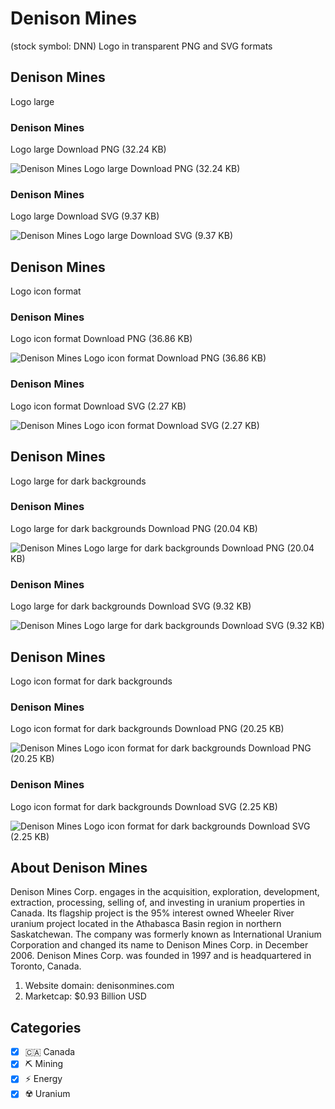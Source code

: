 # Denison Mines
 (stock symbol: DNN) Logo in transparent PNG and SVG formats

## Denison Mines
 Logo large

### Denison Mines
 Logo large Download PNG (32.24 KB)

![Denison Mines
 Logo large Download PNG (32.24 KB)](/img/orig/DNN_BIG-5060d963.png)

### Denison Mines
 Logo large Download SVG (9.37 KB)

![Denison Mines
 Logo large Download SVG (9.37 KB)](/img/orig/DNN_BIG-0c0d9726.svg)

## Denison Mines
 Logo icon format

### Denison Mines
 Logo icon format Download PNG (36.86 KB)

![Denison Mines
 Logo icon format Download PNG (36.86 KB)](/img/orig/DNN-f45291cc.png)

### Denison Mines
 Logo icon format Download SVG (2.27 KB)

![Denison Mines
 Logo icon format Download SVG (2.27 KB)](/img/orig/DNN-b7bd73c9.svg)

## Denison Mines
 Logo large for dark backgrounds

### Denison Mines
 Logo large for dark backgrounds Download PNG (20.04 KB)

![Denison Mines
 Logo large for dark backgrounds Download PNG (20.04 KB)](/img/orig/DNN_BIG.D-0997ec44.png)

### Denison Mines
 Logo large for dark backgrounds Download SVG (9.32 KB)

![Denison Mines
 Logo large for dark backgrounds Download SVG (9.32 KB)](/img/orig/DNN_BIG.D-afdba8b9.svg)

## Denison Mines
 Logo icon format for dark backgrounds

### Denison Mines
 Logo icon format for dark backgrounds Download PNG (20.25 KB)

![Denison Mines
 Logo icon format for dark backgrounds Download PNG (20.25 KB)](/img/orig/DNN.D-5ece2960.png)

### Denison Mines
 Logo icon format for dark backgrounds Download SVG (2.25 KB)

![Denison Mines
 Logo icon format for dark backgrounds Download SVG (2.25 KB)](/img/orig/DNN.D-53c27e30.svg)

## About Denison Mines


Denison Mines Corp. engages in the acquisition, exploration, development, extraction, processing, selling of, and investing in uranium properties in Canada. Its flagship project is the 95% interest owned Wheeler River uranium project located in the Athabasca Basin region in northern Saskatchewan. The company was formerly known as International Uranium Corporation and changed its name to Denison Mines Corp. in December 2006. Denison Mines Corp. was founded in 1997 and is headquartered in Toronto, Canada.

1. Website domain: denisonmines.com
2. Marketcap: $0.93 Billion USD


## Categories
- [x] 🇨🇦 Canada
- [x] ⛏️ Mining
- [x] ⚡ Energy
- [x] ☢️ Uranium
